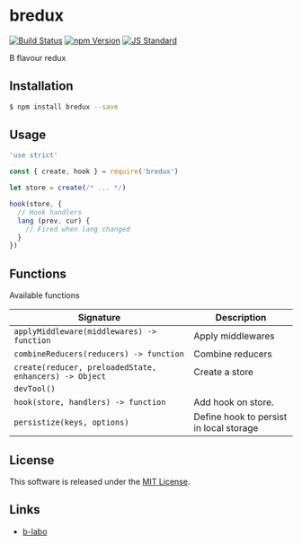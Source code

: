 bredux
==========

<!---
This file is generated by ape-tmpl. Do not update manually.
--->

<!-- Badge Start -->
<a name="badges"></a>

[![Build Status][bd_travis_shield_url]][bd_travis_url]
[![npm Version][bd_npm_shield_url]][bd_npm_url]
[![JS Standard][bd_standard_shield_url]][bd_standard_url]

[bd_repo_url]: https://github.com/b-labo/bredux
[bd_travis_url]: http://travis-ci.org/b-labo/bredux
[bd_travis_shield_url]: http://img.shields.io/travis/b-labo/bredux.svg?style=flat
[bd_travis_com_url]: http://travis-ci.com/b-labo/bredux
[bd_travis_com_shield_url]: https://api.travis-ci.com/b-labo/bredux.svg?token=
[bd_license_url]: https://github.com/b-labo/bredux/blob/master/LICENSE
[bd_codeclimate_url]: http://codeclimate.com/github/b-labo/bredux
[bd_codeclimate_shield_url]: http://img.shields.io/codeclimate/github/b-labo/bredux.svg?style=flat
[bd_codeclimate_coverage_shield_url]: http://img.shields.io/codeclimate/coverage/github/b-labo/bredux.svg?style=flat
[bd_gemnasium_url]: https://gemnasium.com/b-labo/bredux
[bd_gemnasium_shield_url]: https://gemnasium.com/b-labo/bredux.svg
[bd_npm_url]: http://www.npmjs.org/package/bredux
[bd_npm_shield_url]: http://img.shields.io/npm/v/bredux.svg?style=flat
[bd_standard_url]: http://standardjs.com/
[bd_standard_shield_url]: https://img.shields.io/badge/code%20style-standard-brightgreen.svg

<!-- Badge End -->


<!-- Description Start -->
<a name="description"></a>

B flavour redux

<!-- Description End -->


<!-- Overview Start -->
<a name="overview"></a>



<!-- Overview End -->


<!-- Sections Start -->
<a name="sections"></a>

<!-- Section from "doc/guides/01.Installation.md.hbs" Start -->

<a name="section-doc-guides-01-installation-md"></a>

Installation
-----

```bash
$ npm install bredux --save
```


<!-- Section from "doc/guides/01.Installation.md.hbs" End -->

<!-- Section from "doc/guides/02.Usage.md.hbs" Start -->

<a name="section-doc-guides-02-usage-md"></a>

Usage
---------

```javascript
'use strict'

const { create, hook } = require('bredux')

let store = create(/* ... */)

hook(store, {
  // Hook handlers
  lang (prev, cur) {
    // Fired when lang changed
  }
})

```


<!-- Section from "doc/guides/02.Usage.md.hbs" End -->

<!-- Section from "doc/guides/03.Functions.md.hbs" Start -->

<a name="section-doc-guides-03-functions-md"></a>

Functions
---------

Available functions

| Signature | Description |
| ---- | ----------- |
| `applyMiddleware(middlewares) -> function` | Apply middlewares |
| `combineReducers(reducers) -> function` | Combine reducers |
| `create(reducer, preloadedState, enhancers) -> Object` | Create a store |
| `devTool()` |  |
| `hook(store, handlers) -> function` | Add hook on store. |
| `persistize(keys, options)` | Define hook to persist in local storage |


<!-- Section from "doc/guides/03.Functions.md.hbs" End -->


<!-- Sections Start -->


<!-- LICENSE Start -->
<a name="license"></a>

License
-------
This software is released under the [MIT License](https://github.com/b-labo/bredux/blob/master/LICENSE).

<!-- LICENSE End -->


<!-- Links Start -->
<a name="links"></a>

Links
------

+ [b-labo][b_labo_url]

[b_labo_url]: https://github.com/b-labo

<!-- Links End -->
